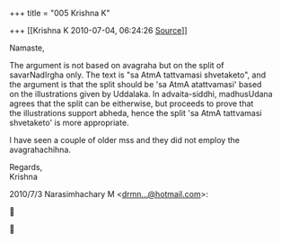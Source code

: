 +++
title = "005 Krishna K"

+++
[[Krishna K	2010-07-04, 06:24:26 [Source](https://groups.google.com/g/bvparishat/c/5H3TKOs1jVo)]]



Namaste,

The argument is not based on avagraha but on the split of  
savarNadIrgha only. The text is "sa AtmA tattvamasi shvetaketo", and  
the argument is that the split should be 'sa AtmA atattvamasi' based  
on the illustrations given by Uddalaka. In advaita-siddhi, madhusUdana  
agrees that the split can be eitherwise, but proceeds to prove that  
the illustrations support abheda, hence the split 'sa AtmA tattvamasi  
shvetaketo' is more appropriate.

I have seen a couple of older mss and they did not employ the avagrahachihna.

Regards,  
Krishna

2010/7/3 Narasimhachary M \<[drmn...@hotmail.com]()\>:





